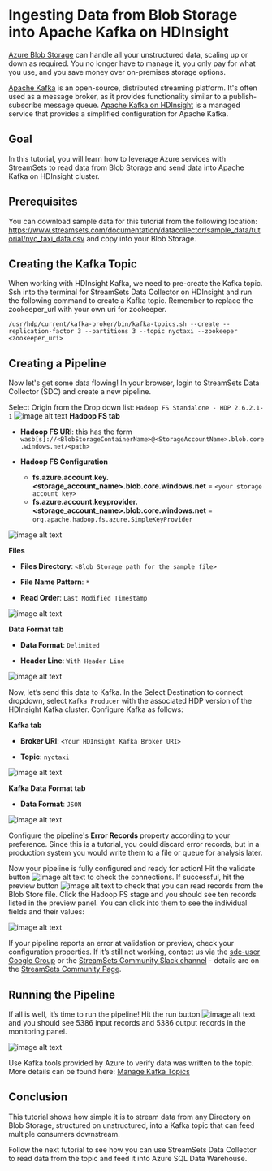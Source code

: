 # Ingesting Data from Blob Storage into Apache Kafka on HDInsight

[Azure Blob Storage](https://azure.microsoft.com/en-us/services/storage/blobs/ "Azure Blob Storage") can handle all your unstructured data, scaling up or down as required. You no longer have to manage it, you only pay for what you use, and you save money over on-premises storage options.

[Apache Kafka](https://docs.microsoft.com/en-us/azure/hdinsight/kafka/apache-kafka-introduction) is an open-source, distributed streaming platform. It's often used as a message broker, as it provides functionality similar to a publish-subscribe message queue. [Apache Kafka on HDInsight](https://azure.microsoft.com/en-us/services/hdinsight/apache-kafka/) is a managed service that provides a simplified configuration for Apache Kafka.

## Goal

In this tutorial, you will learn how to leverage Azure services with StreamSets to read data from Blob Storage and send data into Apache Kafka on HDInsight cluster.

## Prerequisites

You can download sample data for this tutorial from the following location: https://www.streamsets.com/documentation/datacollector/sample_data/tutorial/nyc_taxi_data.csv and copy into your Blob Storage.

## Creating the Kafka Topic

When working with HDInsight Kafka, we need to pre-create the Kafka topic. Ssh into the terminal for StreamSets Data Collector on HDInsight and run the following command to create a Kafka topic. Remember to replace the zookeeper_url with your own uri for zookeeper.

	/usr/hdp/current/kafka-broker/bin/kafka-topics.sh --create --replication-factor 3 --partitions 3 --topic nyctaxi --zookeeper <zookeeper_uri>

## Creating a Pipeline

Now let's get some data flowing! In your browser, login to StreamSets Data Collector (SDC) and create a new pipeline.

Select Origin from the Drop down list: `Hadoop FS Standalone - HDP 2.6.2.1-1`
![image alt text](img/BlobToKafka/SelectSource_Hadoop.png)
**Hadoop FS tab**

* **Hadoop FS URI**: this has the form `wasb[s]://<BlobStorageContainerName>@<StorageAccountName>.blob.core.windows.net/<path>`

* **Hadoop FS Configuration**
	* **fs.azure.account.key.<storage_account_name>.blob.core.windows.net** = `<your storage account key>`
	* **fs.azure.account.keyprovider.<storage_account_name>.blob.core.windows.net** = `org.apache.hadoop.fs.azure.SimpleKeyProvider`

![image alt text](img/BlobToKafka/HadoopFS_HadoopFS.png)

**Files**

* **Files Directory**: `<Blob Storage path for the sample file>`

* **File Name Pattern**: `*`

* **Read Order**: `Last Modified Timestamp`

![image alt text](img/BlobToKafka/HadoopFS_Files.png)

**Data Format tab**

* **Data Format**: `Delimited`

* **Header Line**: `With Header Line`

![image alt text](img/BlobToKafka/HadoopFS_DataFormat.png)

Now, let’s send this data to Kafka.
In the Select Destination to connect dropdown, select `Kafka Producer` with the associated HDP version of the HDInsight Kafka cluster. Configure Kafka as follows:

**Kafka tab**

* **Broker URI**: `<Your HDInsight Kafka Broker URI>`

* **Topic**: `nyctaxi`

![image alt text](img/BlobToKafka/Kafka_Kafka.png)

**Kafka Data Format tab**

* **Data Format**: `JSON`

![image alt text](img/BlobToKafka/Kafka_DataFormat.png)

Configure the pipeline's **Error Records** property according to your preference. Since this is a tutorial, you could discard error records, but in a production system you would write them to a file or queue for analysis later.

Now your pipeline is fully configured and ready for action! Hit the validate button ![image alt text](img/BlobToKafka/ValidateIcon.png) to check the connections. If successful, hit the preview button ![image alt text](img/BlobToKafka/PreviewIcon.png) to check that you can read records from the Blob Store file. Click the Hadoop FS stage and you should see ten records listed in the preview panel. You can click into them to see the individual fields and their values:

![image alt text](img/BlobToKafka/Preview.png)

If your pipeline reports an error at validation or preview, check your configuration properties. If it’s still not working, contact us via the [sdc-user Google Group](https://groups.google.com/a/streamsets.com/forum/#!forum/sdc-user) or the [StreamSets Community Slack channel](https://streamsetters-slack.herokuapp.com/) - details are on the [StreamSets Community Page](https://streamsets.com/community/).

## Running the Pipeline

If all is well, it’s time to run the pipeline! Hit the run button ![image alt text](img/BlobToKafka/PlayIcon.png) and you should see 5386 input records and 5386 output records in the monitoring panel.

![image alt text](img/BlobToKafka/StartandMonitor.png)

Use Kafka tools provided by Azure to verify data was written to the topic. More details can be found here: [Manage Kafka Topics](https://docs.microsoft.com/en-us/azure/hdinsight/kafka/apache-kafka-get-started#manage-kafka-topics)

## Conclusion

This tutorial shows how simple it is to stream data from any Directory on Blob Storage, structured on unstructured, into a Kafka topic that can feed multiple consumers downstream. 

Follow the next tutorial to see how you can use StreamSets Data Collector to read data from the topic and feed it into Azure SQL Data Warehouse.
